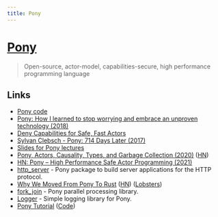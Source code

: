```yaml
---
title: Pony
---
```


# [Pony](https://www.ponylang.io/)

> Open-source, actor-model, capabilities-secure, high performance programming language

## Links

- [Pony code](https://github.com/ponylang/ponyc)
- [Pony: How I learned to stop worrying and embrace an unproven technology (2018)](https://www.youtube.com/watch?v=GigBhej1gfI)
- [Deny Capabilities for Safe, Fast Actors](https://www.ponylang.io/media/papers/fast-cheap-with-proof.pdf)
- [Sylvan Clebsch - Pony: 714 Days Later (2017)](https://www.youtube.com/watch?v=HGDSnOZaU7Y)
- [Slides for Pony lectures](https://github.com/sylvanc/pony-lecture)
- [Pony, Actors, Causality, Types, and Garbage Collection (2020)](https://www.infoq.com/presentations/pony-types-garbage-collection/) ([HN](https://news.ycombinator.com/item?id=24398469))
- [HN: Pony – High Performance Safe Actor Programming (2021)](https://news.ycombinator.com/item?id=25957307)
- [http_server](https://github.com/ponylang/http_server) - Pony package to build server applications for the HTTP protocol.
- [Why We Moved From Pony To Rust](https://www.wallaroo.ai/blog-posts/wallaroo-move-to-rust) ([HN](https://news.ycombinator.com/item?id=28777306)) ([Lobsters](https://lobste.rs/s/8fywc7/why_we_moved_from_pony_rust))
- [fork_join](https://github.com/ponylang/fork_join) - Pony parallel processing library.
- [Logger](https://github.com/ponylang/logger) - Simple logging library for Pony.
- [Pony Tutorial](https://tutorial.ponylang.io/) ([Code](https://github.com/ponylang/pony-tutorial))
